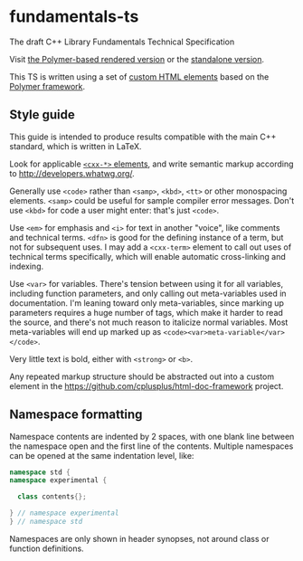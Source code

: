 fundamentals-ts
===============

The draft C++ Library Fundamentals Technical Specification

Visit [the Polymer-based rendered
version](https://rawgit.com/cplusplus/fundamentals-ts/v2/main.html)
or the [standalone
version](https://rawgit.com/cplusplus/fundamentals-ts/v2/fundamentals-ts.html).

This TS is written using a set of [custom HTML elements](https://github.com/cplusplus/html-doc-framework)
based on the [Polymer framework](http://www.polymer-project.org/).


Style guide
-----------

This guide is intended to produce results compatible with the main C++
standard, which is written in LaTeX.

Look for applicable [`<cxx-*>` elements](https://github.com/cplusplus/html-doc-framework),
and write semantic markup according to http://developers.whatwg.org/.

Generally use `<code>` rather than `<samp>`, `<kbd>`, `<tt>` or other
monospacing elements. `<samp>` could be useful for sample compiler
error messages.  Don't use `<kbd>` for code a user might enter: that's
just `<code>`.

Use `<em>` for emphasis and `<i>` for text in another "voice", like
comments and technical terms.  `<dfn>` is good for the defining
instance of a term, but not for subsequent uses. I may add a
`<cxx-term>` element to call out uses of technical terms specifically,
which will enable automatic cross-linking and indexing.

Use `<var>` for variables. There's tension between using it for all
variables, including function parameters, and only calling out
meta-variables used in documentation.  I'm leaning toward only
meta-variables, since marking up parameters requires a huge number of
tags, which make it harder to read the source, and there's not much
reason to italicize normal variables.  Most meta-variables will end up
marked up as `<code><var>meta-variable</var></code>`.

Very little text is bold, either with `<strong>` or `<b>`.

Any repeated markup structure should be abstracted out into a custom
element in the https://github.com/cplusplus/html-doc-framework project.


Namespace formatting
--------------------

Namespace contents are indented by 2 spaces, with one blank line
between the namespace open and the first line of the contents.
Multiple namespaces can be opened at the same indentation level, like:

```c++
namespace std {
namespace experimental {

  class contents{};

} // namespace experimental
} // namespace std
```

Namespaces are only shown in header synopses, not around class or
function definitions.
